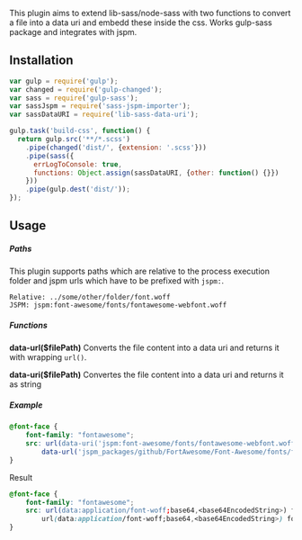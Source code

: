 This plugin aims to extend lib-sass/node-sass with two functions to convert a file into a data uri and embedd these inside the css.
Works gulp-sass package and integrates with jspm.

## Installation

```javascript
var gulp = require('gulp');
var changed = require('gulp-changed');
var sass = require('gulp-sass');
var sassJspm = require('sass-jspm-importer');
var sassDataURI = require('lib-sass-data-uri');

gulp.task('build-css', function() {
  return gulp.src('**/*.scss')
    .pipe(changed('dist/', {extension: '.scss'}))
    .pipe(sass({
      errLogToConsole: true,
      functions: Object.assign(sassDataURI, {other: function() {}})
    }))
    .pipe(gulp.dest('dist/'));
});
```

## Usage

##### Paths
This plugin supports paths which are relative to the process execution folder and jspm urls which have to be prefixed with `jspm:`.
```
Relative: ../some/other/folder/font.woff
JSPM: jspm:font-awesome/fonts/fontawesome-webfont.woff
```
##### Functions
**data-url($filePath)** Converts the file content into a data uri and returns it with wrapping `url()`.

**data-uri($filePath)** Convertes the file content into a data uri and returns it as string

##### Example
```scss
@font-face {
    font-family: "fontawesome";
    src: url(data-uri('jspm:font-awesome/fonts/fontawesome-webfont.woff!text')) format('woff'),
        data-url('jspm_packages/github/FortAwesome/Font-Awesome/fonts/fontawesome-webfont.woff2') format('woff2'),;
}
```
Result
```css
@font-face {
    font-family: "fontawesome";
    src: url(data:application/font-woff;base64,<base64EncodedString>) format('woff'),
        url(data:application/font-woff;base64,<base64EncodedString>) format('woff2'),;
}
```